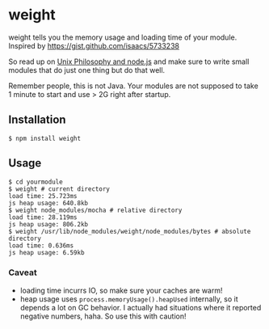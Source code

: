 # weight

weight tells you the memory usage and loading time of your module.
Inspired by https://gist.github.com/isaacs/5733238

So read up on [Unix Philosophy and node.js](http://blog.izs.me/post/48281998870/unix-philosophy-and-node-js)
and make sure to write small modules that do just one thing but do that well.

Remember people, this is not Java. Your modules are not supposed to take
1 minute to start and use > 2G right after startup.

## Installation

    $ npm install weight

## Usage

    $ cd yourmodule
    $ weight # current directory
    load time: 25.723ms
    js heap usage: 640.8kb
    $ weight node_modules/mocha # relative directory
    load time: 28.119ms
    js heap usage: 806.2kb
    $ weight /usr/lib/node_modules/weight/node_modules/bytes # absolute directory
    load time: 0.636ms
    js heap usage: 6.59kb

### Caveat

* loading time incurrs IO, so make sure your caches are warm!
* heap usage uses `process.memoryUsage().heapUsed` internally, so it depends
  a lot on GC behavior. I actually had situations where it reported negative
  numbers, haha. So use this with caution!

